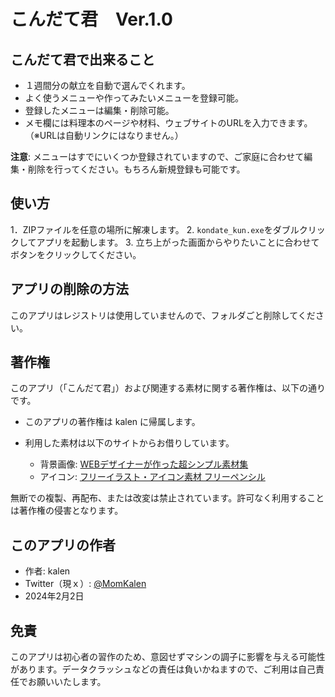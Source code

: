 # こんだて君　Ver.1.0

## こんだて君で出来ること

- １週間分の献立を自動で選んでくれます。
- よく使うメニューや作ってみたいメニューを登録可能。
- 登録したメニューは編集・削除可能。
- メモ欄には料理本のページや材料、ウェブサイトのURLを入力できます。（※URLは自動リンクにはなりません。）

**注意**: メニューはすでにいくつか登録されていますので、ご家庭に合わせて編集・削除を行ってください。もちろん新規登録も可能です。


## 使い方
1．ZIPファイルを任意の場所に解凍します。
2. `kondate_kun.exe`をダブルクリックしてアプリを起動します。
3. 立ち上がった画面からやりたいことに合わせてボタンをクリックしてください。


## アプリの削除の方法
このアプリはレジストリは使用していませんので、フォルダごと削除してください。


## 著作権

このアプリ（「こんだて君」）および関連する素材に関する著作権は、以下の通りです。

- このアプリの著作権は kalen に帰属します。
- 利用した素材は以下のサイトからお借りしています。

  - 背景画像: [WEBデザイナーが作った超シンプル素材集](http://sozai.akuseru-design.com/)
  - アイコン: [フリーイラスト・アイコン素材 フリーペンシル](https://iconbu.com/)

無断での複製、再配布、または改変は禁止されています。許可なく利用することは著作権の侵害となります。

## このアプリの作者

- 作者: kalen
- Twitter（現ｘ）: [@MomKalen](https://twitter.com/MomKalen)
- 2024年2月2日

## 免責

このアプリは初心者の習作のため、意図せずマシンの調子に影響を与える可能性があります。データクラッシュなどの責任は負いかねますので、ご利用は自己責任でお願いいたします。